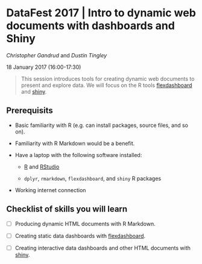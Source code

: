# DataFest 2017 | Intro to dynamic web documents with dashboards and Shiny

*Christopher Gandrud* and *Dustin Tingley*

18 January 2017 (16:00-17:30)

> This session introduces tools for creating dynamic web documents to present and explore data. We will focus on the R tools [flexdashboard](http://rmarkdown.rstudio.com/flexdashboard/) and [shiny](https://shiny.rstudio.com/).

## Prerequisits

- Basic familiarity with R (e.g. can install packages, source files, and so on).

- Familiarity with R Markdown would be a benefit.

- Have a laptop with the following software installed:

    + [R](https://cran.r-project.org/) and [RStudio](https://www.rstudio.com/products/rstudio/download/)

    + `dplyr`, `rmarkdown`, `flexdashboard`, and `shiny` R packages

- Working internet connection

## Checklist of skills you will learn

- [ ] Producing dynamic HTML documents with R Markdown.

- [ ] Creating static data dashboards with [flexdashboard](http://rmarkdown.rstudio.com/flexdashboard/).

- [ ] Creating interactive data dashboards and other HTML documents with [shiny](https://shiny.rstudio.com/).
